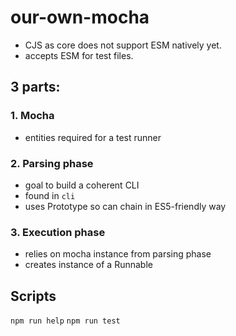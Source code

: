 # our-own-mocha

- CJS as core does not support ESM natively yet.
- accepts ESM for test files.

## 3 parts:

### 1. Mocha

- entities required for a test runner 

### 2. Parsing phase

- goal to build a coherent CLI
- found in `cli`
- uses Prototype so can chain in ES5-friendly way

### 3. Execution phase

- relies on mocha instance from parsing phase
- creates instance of a Runnable

## Scripts

`npm run help`
`npm run test`
